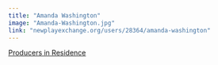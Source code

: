 ```yaml
---
title: "Amanda Washington"
image: "Amanda-Washington.jpg"
link: "newplayexchange.org/users/28364/amanda-washington"
---
```


[Producers in Residence](/programs/producers-in-residence)
